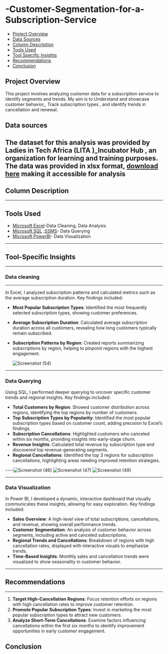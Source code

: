 # -Customer-Segmentation-for-a-Subscription-Service

- [Project Overview](#project-overview)
- [Data Sources](#data-sources)
- [Column Description](#column-description)
- [Tools Used](#tools-used)
- [Tool Specific Insights](#tool-specific-insights)
- [Recommendations](#recommendations)
- [Conclusion](#conclusion)

## Project Overview 
This project involves analyzing customer data for a subscription service  to identify segments and trends. My aim is to Understand and showcase customer behavior,, Track subscription types , and identify trends in cancellation and renewal.

## Data sources 
The dataset for this analysis was provided by Ladies in Tech Africa (LITA )_Incubator Hub , an organization for learning and training purposes. The data was provided in xlsx format, [download here](https://canvas.instructure.com/files/273182802/download?download_frd=1) making it accessible for analysis
-
## Column Description
------------
## Tools Used 
* [Microsoft Excel](www.microsoft.com)-Data Cleaning, Data Analysis 
* [Microsoft SQL](https://www.microsoft.com/en-us/sql-server/sql-server-downloads) ;[SSMS](https://learn.microsoft.com/en-us/sql/ssms/download-sql-server-management-studio-ssms?view=sql-server-ver16)- Data Querying 
* [Microsoft PowerBI](https://www.microsoft.com/en-us/download/details.aspx?id=58494)- Data Visualization
---




## Tool-Specific Insights
------------

### Data cleaning
------------
In Excel, I analyzed subscription patterns and calculated metrics such as the average subscription duration. Key findings included:
- **Most Popular Subscription Types**: Identified the most frequently selected subscription types, showing customer preferences.
- **Average Subscription Duration**: Calculated average subscription duration across all customers, revealing how long customers typically remain subscribed.
- **Subscription Patterns by Region**: Created reports summarizing subscriptions by region, helping to pinpoint regions with the highest engagement.
  

  ![Screenshot (54)](https://github.com/user-attachments/assets/2b5d35d4-55a8-4a66-97e2-cf2b1e816de6)

------------

### Data Querying 
Using SQL, I performed deeper querying to uncover specific customer trends and regional insights. Key findings included:
- **Total Customers by Region**: Showed customer distribution across regions, identifying the top regions by number of customers.
- **Top Subscription Types by Popularity**: Identified the most popular subscription types based on customer count, adding precision to Excel’s findings.
- **Subscription Cancellations**: Highlighted customers who canceled within six months, providing insights into early-stage churn.
- **Revenue Insights**: Calculated total revenue by subscription type and discovered top revenue-generating segments.
- **Regional Cancellations**: Identified the top 3 regions for subscription cancellations, highlighting areas needing improved retention strategies.
  
----![Screenshot (46)](https://github.com/user-attachments/assets/3f46dcfe-dfb0-401f-9d25-4f9d1c8c0f3a)
![Screenshot (47)](https://github.com/user-attachments/assets/a4fe446c-9a94-4296-ab98-b15fa9204476)
![Screenshot (49)](https://github.com/user-attachments/assets/02fb419c-a1a6-4710-a8da-3d45146e41af)


--------
### Data Visualization
In Power BI, I developed a dynamic, interactive dashboard that visually communicates these insights, allowing for easy exploration. Key findings included:
- **Sales Overview**: A high-level view of total subscriptions, cancellations, and revenue, showing overall performance trends.
- **Customer Segmentation**: An analysis of customer behavior across segments, including active and canceled subscriptions.
- **Regional Trends and Cancellations**: Breakdown of regions with high cancellation rates, displayed with interactive visuals to emphasize trends.
- **Time-Based Insights**: Monthly sales and cancellation trends were visualized to show seasonality in customer behavior.

------------

## Recommendations
------------
1. **Target High-Cancellation Regions**: Focus retention efforts on regions with high cancellation rates to improve customer retention.
2. **Promote Popular Subscription Types**: Invest in marketing the most popular subscription types to attract new customers.
3. **Analyze Short-Term Cancellations**: Examine factors influencing cancellations within the first six months to identify improvement opportunities in early customer engagement.

## Conclusion







